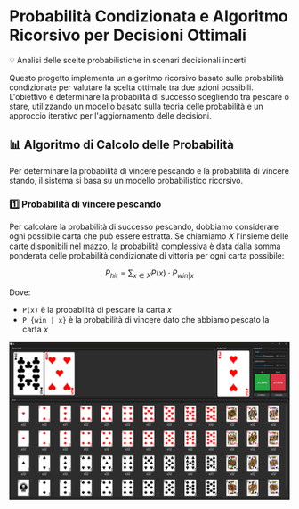 # Probabilità Condizionata e Algoritmo Ricorsivo per Decisioni Ottimali

💡 Analisi delle scelte probabilistiche in scenari decisionali incerti

Questo progetto implementa un algoritmo ricorsivo basato sulle probabilità condizionate per valutare la scelta ottimale tra due azioni possibili. L'obiettivo è determinare la probabilità di successo scegliendo tra pescare o stare, utilizzando un modello basato sulla teoria delle probabilità e un approccio iterativo per l'aggiornamento delle decisioni.

## 📊 Algoritmo di Calcolo delle Probabilità

Per determinare la probabilità di vincere pescando e la probabilità di vincere stando, il sistema si basa su un modello probabilistico ricorsivo.

### 1️⃣ Probabilità di vincere pescando

Per calcolare la probabilità di successo pescando, dobbiamo considerare ogni possibile carta che può essere estratta. Se chiamiamo 
𝑋 l'insieme delle carte disponibili nel mazzo, la probabilità complessiva è data dalla somma ponderata delle probabilità condizionate di vittoria per ogni carta possibile:

$$
P_{hit} = \sum_{x \in X} P(x) \cdot P_{win | x}
$$

Dove: 
- ` P(x) ` è la probabilità di pescare la carta 𝑥
- ` P_{win | x} ` è la probabilità di vincere dato che abbiamo pescato la carta 𝑥


![Alt text](Img/Gui.png)

